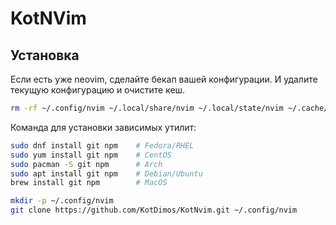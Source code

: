 # KotNVim

## Установка

Если есть уже neovim, сделайте бекап вашей конфигурации.
И удалите текущую конфигурацию и очистите кеш.

```bash
rm -rf ~/.config/nvim ~/.local/share/nvim ~/.local/state/nvim ~/.cache/nvim
```

Команда для установки зависимых утилит:

```bash
sudo dnf install git npm    # Fedora/RHEL
sudo yum install git npm    # CentOS
sudo pacman -S git npm      # Arch
sudo apt install git npm    # Debian/Ubuntu
brew install git npm        # MacOS
```

```bash
mkdir -p ~/.config/nvim
git clone https://github.com/KotDimos/KotNvim.git ~/.config/nvim
```
